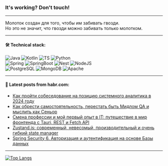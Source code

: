 ### It's working? Don't touch!

---
Молоток создан для того, чтобы им забивать гвозди. <br>
Но это не значит, что гвозди можно забивать только молотком.

---

#### 🛠️ Technical stack:

![Java](https://img.shields.io/badge/Java-informational?logo=Oracle&style=flat&logoColor=white&color=FF4500)
![Kotlin](https://img.shields.io/badge/Kotlin-informational?logo=Kotlin&style=flat&logoColor=white&color=774D97)
![TS](https://img.shields.io/badge/TypeScript-informational?logo=typeScript&style=flat&logoColor=black&color=017acc)
![Python](https://img.shields.io/badge/Python-informational?logo=Python&style=flat&logoColor=black&color=ffdd54) <br>
![Spring](https://img.shields.io/badge/Spring-informational?logo=Spring&style=flat&logoColor=white&color=6DB33F) 
![SpringBoot](https://img.shields.io/badge/SpringBoot-informational?logo=SpringBoot&style=flat&logoColor=white&color=6DB33F)
![Nest](https://img.shields.io/badge/NestJS-informational?logo=NestJS&style=flat&logoColor=white&color=E0234E) 
![NodeJS](https://img.shields.io/badge/NodeJS-informational?logo=node.js&style=flat&logoColor=white&color=70A760)<br>
![PostgreSQL](https://img.shields.io/badge/PostgreSQL-informational?logo=PostgreSQL&style=flat&logoColor=white&color=DAA520)
![MongoDB](https://img.shields.io/badge/MongoDB-informational?logo=MongoDB&style=flat&logoColor=white&color=870000)
![Apache](https://img.shields.io/badge/Apache-informational?logo=apache&style=flat&logoColor=white&color=f74e28)

___  

#### 💬 Latest posts from habr.com:

<!-- BLOG-POST-LIST:START -->
- [Как пройти собеседование на позицию системного аналитика в 2024 году](https://habr.com/ru/articles/798953/?utm_source=habrahabr&utm_medium=rss&utm_campaign=798953)
- [Как обрести самостоятельность, перестать быть Мидлом QA и мыслить как Сеньор](https://habr.com/ru/articles/798947/?utm_source=habrahabr&utm_medium=rss&utm_campaign=798947)
- [Смена профессии и мой первый опыт в IT: путешествие в мир фронтенда с Tauri, REST и Fetch API](https://habr.com/ru/articles/798941/?utm_source=habrahabr&utm_medium=rss&utm_campaign=798941)
- [Zustand.js: современный, невесомый, производительный и очень гибкий state manager](https://habr.com/ru/articles/798923/?utm_source=habrahabr&utm_medium=rss&utm_campaign=798923)
- [Spring Security 6. Авторизация и аутентификация на основе Базы данных](https://habr.com/ru/articles/798921/?utm_source=habrahabr&utm_medium=rss&utm_campaign=798921)
<!-- BLOG-POST-LIST:END -->

---
[![Top Langs](https://github-readme-stats-git-master-advtsetting-gmailcom.vercel.app/api/top-langs/?username=zloylis&langs_count=10&hide_title=false&title_color=e6edf3&size_weight=0.5&count_weight=0.5&layout=compact&hide_border=true&theme=dracula)](https://github.com/zloylis)
<!--![GitHub stats](https://github-readme-stats-git-master-advtsetting-gmailcom.vercel.app/api?username=zloylis&show_icons=true&hide_border=true&theme=dracula&hide_title=true&include_all_commits=true&count_private=true&hide=contribs&hide_rank=true)-->
